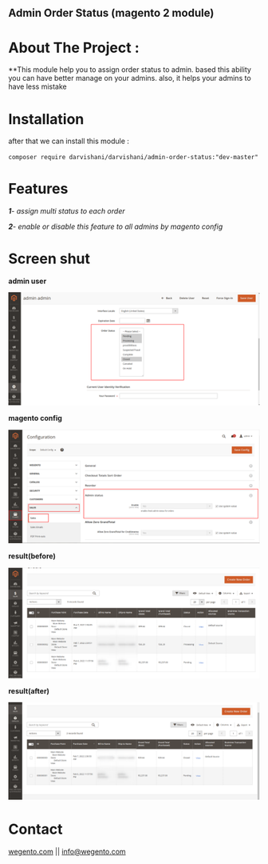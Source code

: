 
## Admin Order Status (magento 2 module)

# **About The Project** :
 
**This module help you to assign order status to admin. based this ability you can have better manage on your admins. also, it helps your admins to have less mistake 

 

# Installation
 
after that we can install this module :

`composer require darvishani/darvishani/admin-order-status:"dev-master"`


# Features

_**1**- assign multi status to each order_

_**2**- enable or disable this feature to all admins by magento config_


# Screen shut

**admin user**

 ![](https://raw.githubusercontent.com/gh-darvishani/admin-order-status/master/files/admin-user-status.png "admin user")

 
**magento config**

 ![](https://raw.githubusercontent.com/gh-darvishani/admin-order-status/master/files/admin-user-status-config.png "admin config")

 
**result(before)**

 ![](https://raw.githubusercontent.com/gh-darvishani/admin-order-status/master/files/admin-user-status-result.png "result before")

 
**result(after)**

 ![](https://raw.githubusercontent.com/gh-darvishani/admin-order-status/master/files/admin-user-status-result-after.png "result after")

 

# Contact

[wegento.com](https://wegento.com/review-pro.html) || [info@wegento.com](mailto:info@wegento.com)

